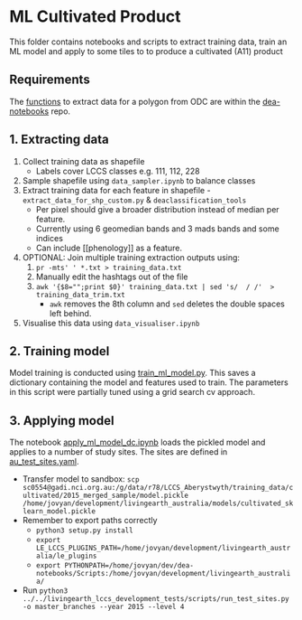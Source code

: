 # ML Cultivated Product

This folder contains notebooks and scripts to extract training data, train an ML model and apply to some tiles to to produce a cultivated (A11) product

## Requirements

The [functions](https://github.com/GeoscienceAustralia/dea-notebooks/blob/develop/Scripts/dea_classificationtools.py) to extract data for a polygon from ODC are within the [dea-notebooks](https://github.com/GeoscienceAustralia/dea-notebooks/) repo.

## 1. Extracting data

1. Collect training data as shapefile
   * Labels cover LCCS classes e.g. 111, 112, 228
2. Sample shapefile using `data_sampler.ipynb` to balance classes
3. Extract training data for each feature in shapefile - `extract_data_for_shp_custom.py` & `deaclassification_tools`
   * Per pixel should give a broader distribution instead of median per feature.
   * Currently using 6 geomedian bands and 3 mads bands and some indices
   * Can include [[phenology]] as a feature.
4. OPTIONAL: Join multiple training extraction outputs using:
   1. `pr -mts' ' *.txt > training_data.txt`
   2. Manually edit the hashtags out of the file 
   3. `awk '{$8="";print $0}' training_data.txt | sed 's/  / /'  > training_data_trim.txt`
       * `awk` removes the 8th column and `sed` deletes the double spaces left behind.
5. Visualise this data using `data_visualiser.ipynb`

## 2. Training model

Model training is conducted using [train_ml_model.py](train_ml_model.py). This saves a dictionary containing the model and features used to train. The parameters in this script were partially tuned using a grid search cv approach.

## 3. Applying model

The notebook [apply_ml_model_dc.ipynb](apply_ml_model_dc.ipynb) loads the pickled model and applies to a number of study sites. The sites are defined in [au_test_sites.yaml](au_test_sites.yaml).

* Transfer model to sandbox: `scp sc0554@gadi.nci.org.au:/g/data/r78/LCCS_Aberystwyth/training_data/cultivated/2015_merged_sample/model.pickle /home/jovyan/development/livingearth_australia/models/cultivated_sklearn_model.pickle`
* Remember to export paths correctly
    * `python3 setup.py install`
    * `export LE_LCCS_PLUGINS_PATH=/home/jovyan/development/livingearth_australia/le_plugins`
    * `export PYTHONPATH=/home/jovyan/dev/dea-notebooks/Scripts:/home/jovyan/development/livingearth_australia/`
* Run `python3 ../../livingearth_lccs_development_tests/scripts/run_test_sites.py -o master_branches --year 2015 --level 4`

